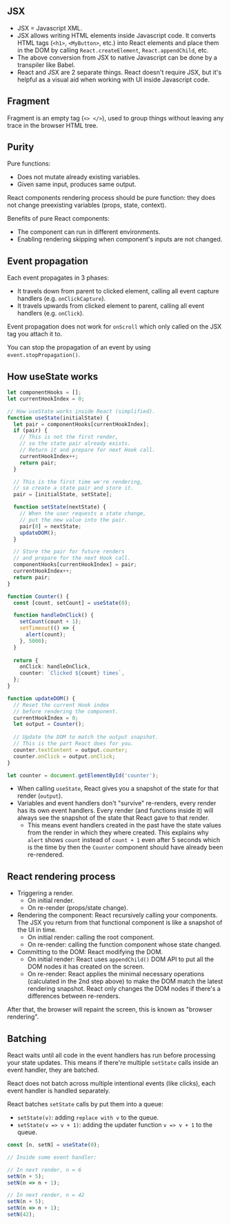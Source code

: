 ## JSX

- JSX = Javascript XML.
- JSX allows writing HTML elements inside Javascript code. It converts HTML tags (`<h1>`, `<MyButton>`, etc.) into React elements and place them in the DOM by calling `React.createElement`, `React.appendChild`, etc.
- The above conversion from JSX to native Javascript can be done by a transpiler like Babel.
- React and JSX are 2 separate things. React doesn't require JSX, but it's helpful as a visual aid when working with UI inside Javascript code.

## Fragment

Fragment is an empty tag (`<> </>`), used to group things without leaving any trace in the browser HTML tree.

## Purity

Pure functions:
- Does not mutate already existing variables.
- Given same input, produces same output.

React components rendering process should be pure function: they does not change preexisting variables (props, state, context).

Benefits of pure React components:
- The component can run in different environments.
- Enabling rendering skipping when component's inputs are not changed.

## Event propagation

Each event propagates in 3 phases:
- It travels down from parent to clicked element, calling all event capture handlers (e.g. `onClickCapture`).
- It travels upwards from clicked element to parent, calling all event handlers (e.g. `onClick`).

Event propagation does not work for `onScroll` which only called on the JSX tag you attach it to.

You can stop the propagation of an event by using `event.stopPropagation()`.

## How useState works

```typescript
let componentHooks = [];
let currentHookIndex = 0;

// How useState works inside React (simplified).
function useState(initialState) {
  let pair = componentHooks[currentHookIndex];
  if (pair) {
    // This is not the first render,
    // so the state pair already exists.
    // Return it and prepare for next Hook call.
    currentHookIndex++;
    return pair;
  }

  // This is the first time we're rendering,
  // so create a state pair and store it.
  pair = [initialState, setState];

  function setState(nextState) {
    // When the user requests a state change,
    // put the new value into the pair.
    pair[0] = nextState;
    updateDOM();
  }

  // Store the pair for future renders
  // and prepare for the next Hook call.
  componentHooks[currentHookIndex] = pair;
  currentHookIndex++;
  return pair;
}

function Counter() {
  const [count, setCount] = useState(0);

  function handleOnClick() {
    setCount(count + 1);
    setTimeout(() => {
      alert(count);
    }, 5000);
  }
  
  return {
    onClick: handleOnClick,
    counter: `Clicked ${count} times`,
  };
}

function updateDOM() {
  // Reset the current Hook index
  // before rendering the component.
  currentHookIndex = 0;
  let output = Counter();
  
  // Update the DOM to match the output snapshot.
  // This is the part React does for you.
  counter.textContent = output.counter;
  counter.onClick = output.onClick;
}

let counter = document.getElementById('counter');
```

- When calling `useState`, React gives you a snapshot of the state for that render (`output`).
- Variables and event handlers don't "survive" re-renders, every render has its own event handlers. Every render (and functions inside it) will always see the snapshot of the state that React gave to that render.
	- This means event handlers created in the past have the state values from the render in which they where created. This explains why `alert` shows `count` instead of `count + 1` even after 5 seconds which is the time by then the `Counter` component should have already been re-rendered.
## React rendering process

- Triggering a render.
	- On initial render.
	- On re-render (props/state change).
- Rendering the component: React recursively calling your components. The JSX you return from that functional component is like a snapshot of the UI in time.
	- On initial render: calling the root component.
	- On re-render: calling the function component whose state changed.
- Committing to the DOM: React modifying the DOM.
	- On initial render: React uses `appendChild()` DOM API to put all the DOM nodes it has created on the screen.
	- On re-render: React applies the minimal necessary operations (calculated in the 2nd step above) to make the DOM match the latest rendering snapshot. React only changes the DOM nodes if there's a differences between re-renders.

After that, the browser will repaint the screen, this is known as "browser rendering".

## Batching

React waits until all code in the event handlers has run before processing your state updates. This means if there're multiple `setState` calls inside an event handler, they are batched.

React does not batch across multiple intentional events (like clicks), each event handler is handled separately.

React batches `setState` calls by put them into a queue:
- `setState(v)`: adding `replace with v` to the queue.
- `setState(v => v + 1)`: adding the updater function `v => v + 1` to the queue.

```typescript
const [n, setN] = useState(0);

// Inside some event handler:

// In next render, n = 6
setN(n + 5);
setN(n => n + 1);

// In next render, n = 42
setN(n + 5);
setN(n => n + 1);
setN(42);
```